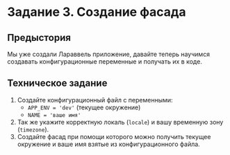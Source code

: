 # Задание 3. Создание фасада

## Предыстория

Мы уже создали Лараввель приложение, давайте теперь научимся создавать конфигурационные переменные и получать их в коде. 

## Техническое задание

1. Создайте конфигурационный файл с переменными:
   * `APP_ENV = 'dev'` (текущее окружение)
   * `NAME = 'ваше имя'`
2. Так же укажите корректную локаль (`locale`) и вашу временную зону (`timezone`).
3. Создайте фасад при помощи которого можно получить текущее окружение и 
   ваше имя взятые из конфигурационного файла.  
   
